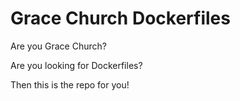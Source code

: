 # Grace Church Dockerfiles

Are you Grace Church?

Are you looking for Dockerfiles?

Then this is the repo for you!
